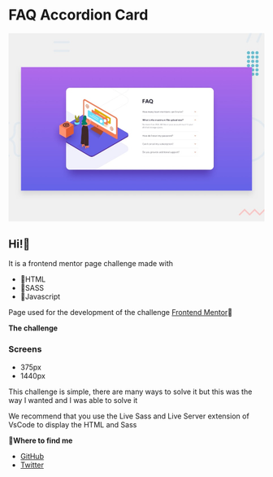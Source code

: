 # FAQ Accordion Card

![Design preview for the FAQ Accordion Card coding challenge](./src/design/desktop-preview.jpg)

## Hi!👋

It is a frontend mentor page challenge made with

- 🌟HTML
- 🌟SASS
- 🌟Javascript

Page used for the development of the challenge [Frontend Mentor](https://www.frontendmentor.io)🌟

**The challenge**

### Screens 
- 375px
- 1440px

This challenge is simple, there are many ways to solve it but this was the way I wanted and I was able to solve it

We recommend that you use the Live Sass and Live Server extension of VsCode to display the HTML and Sass

**💫Where to find me**

- [GitHub](https://github.com/mrLuisFer)
- [Twitter](https://twitter.com/_mrluisfer)
